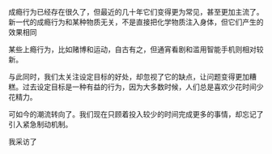 成瘾行为已经存在很久了，但最近的几十年它们变得更为常见，甚至更加主流了。新一代的成瘾行为和某种物质无关，不是直接把化学物质注入身体，但它们产生的效果相同

某些上瘾行为，比如赌博和运动，自古有之，但通宵看剧和滥用智能手机则相对较新。

与此同时，我们太关注设定目标的好处，却忽视了它的缺点，让问题变得更加糟糕。过去设定目标是一种有益的行为，因为大多数时候，人们总是喜欢少花时间少花精力。

可如今的潮流转向了。我们现在只顾着投入较少的时间完成更多的事情，却忘记了引入紧急制动机制。

我采访了

